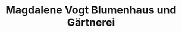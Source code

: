 ---
title: "Magdalene Vogt Blumenhaus und Gärtnerei"
url: /neustadt-wied/magdalene-vogt-blumenhaus-und-gaertnerei/
shop: Blumen
---